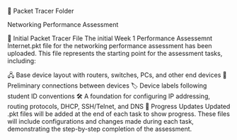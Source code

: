 📁 Packet Tracer Folder

Networking Performance Assessment

📌 Initial Packet Tracer File
The initial Week 1 Performance Assessemnt Internet.pkt file for the networking performance assessment has been uploaded. This file represents the starting point for the assessment tasks, including:

🖧 Base device layout with routers, switches, PCs, and other end devices
🔌 Preliminary connections between devices
🏷️ Device labels following student ID conventions
🛠️ A foundation for configuring IP addressing, routing protocols, DHCP, SSH/Telnet, and DNS
🔄 Progress Updates
Updated .pkt files will be added at the end of each task to show progress. These files will include configurations and changes made during each task, demonstrating the step-by-step completion of the assessment.
